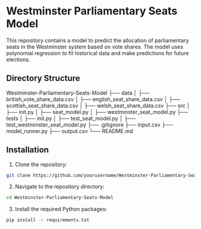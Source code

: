 # Westminster Parliamentary Seats Model

This repository contains a model to predict the allocation of parliamentary seats in the Westminster system based on vote shares. The model uses polynomial regression to fit historical data and make predictions for future elections.

## Directory Structure

Westminster-Parliamentary-Seats-Model
├── data
│ ├── british_vote_share_data.csv
│ ├── english_seat_share_data.csv
│ ├── scottish_seat_share_data.csv
│ ├── welsh_seat_share_data.csv
├── src
│ ├── init.py
│ ├── seat_model.py
│ ├── westminster_seat_model.py
├── tests
│ ├── init.py
│ ├── test_seat_model.py
│ ├── test_westminster_seat_model.py
├── .gitignore
├── input.csv
├── model_runner.py
├── output.csv
└── README.md


## Installation

1. Clone the repository:
```sh
git clone https://github.com/yourusername/Westminster-Parliamentary-Seats-Model.git
```

2. Navigate to the repository directory:
```sh
cd Westminster-Parliamentary-Seats-Model
```

3. Install the required Python packages:
```sh
pip install -r requirements.txt
```